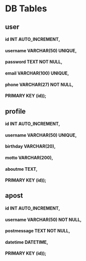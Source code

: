 # DB Tables
## user
#### id INT AUTO_INCREMENT,
#### username VARCHAR(50) UNIQUE,
#### password TEXT NOT NULL,
#### email VARCHAR(100) UNIQUE,
#### phone VARCHAR(27) NOT NULL,
#### PRIMARY KEY (id));
## profile
#### id INT AUTO_INCREMENT,
#### username VARCHAR(50) UNIQUE,
#### birthday VARCHAR(20),
#### motto VARCHAR(200),
#### aboutme TEXT,
#### PRIMARY KEY (id));
## apost
#### id INT AUTO_INCREMENT,
#### username VARCHAR(50) NOT NULL,
#### postmessage TEXT NOT NULL,
#### datetime DATETIME,
#### PRIMARY KEY (id));
##